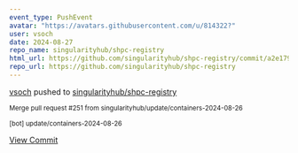 ```yaml
---
event_type: PushEvent
avatar: "https://avatars.githubusercontent.com/u/814322?"
user: vsoch
date: 2024-08-27
repo_name: singularityhub/shpc-registry
html_url: https://github.com/singularityhub/shpc-registry/commit/a2e179dc312b310b95be70e319bca7a65a4bd2f7
repo_url: https://github.com/singularityhub/shpc-registry
---
```


<a href='https://github.com/vsoch' target='_blank'>vsoch</a> pushed to <a href='https://github.com/singularityhub/shpc-registry' target='_blank'>singularityhub/shpc-registry</a>

<small>Merge pull request #251 from singularityhub/update/containers-2024-08-26

[bot] update/containers-2024-08-26</small>

<a href='https://github.com/singularityhub/shpc-registry/commit/a2e179dc312b310b95be70e319bca7a65a4bd2f7' target='_blank'>View Commit</a>